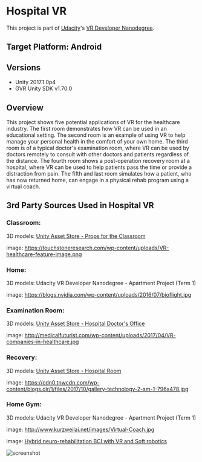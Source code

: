 # Hospital VR

This project is part of [Udacity](https://www.udacity.com "Udacity - Be in demand")'s [VR Developer Nanodegree](https://www.udacity.com/course/vr-developer-nanodegree--nd017).

## Target Platform: Android

## Versions
- Unity 2017.1.0p4
- GVR Unity SDK v1.70.0

## Overview
This project shows five potential applications of VR for the healthcare industry. The first room demonstrates how VR can be used in an educational setting. The second room is an example of using VR to help manage your personal health in the comfort of your own home. The third room is of a typical doctor's examination room, where VR can be used by doctors remotely to consult with other doctors and patients regardless of the distance. The fourth room shows a post-operation recovery room at a hospital, where VR can be used to help patients pass the time or provide a distraction from pain. The fifth and last room simulates how a patient, who has now returned home, can engage in a physical rehab program using a virtual coach.


## 3rd Party Sources Used in Hospital VR

### Classroom:

3D models: [Unity Asset Store - Props for the Classroom](https://www.assetstore.unity3d.com/en/#!/content/5977)

image: https://touchstoneresearch.com/wp-content/uploads/VR-healthcare-feature-image.png

### Home:

3D models: Udacity VR Developer Nanodegree - Apartment Project (Term 1)

image: https://blogs.nvidia.com/wp-content/uploads/2016/07/bioflight.jpg

### Examination Room:

3D models: [Unity Asset Store - Hospital Doctor's Office](https://www.assetstore.unity3d.com/en/#!/content/65226)

image: http://medicalfuturist.com/wp-content/uploads/2017/04/VR-companies-in-healthcare.jpg

### Recovery:

3D models: [Unity Asset Store - Hospital Room](https://www.assetstore.unity3d.com/en/#!/content/57399)

image: https://cdn0.tnwcdn.com/wp-content/blogs.dir/1/files/2017/10/gallery-technology-2-sm-1-796x478.jpg

### Home Gym:

3D models: Udacity VR Developer Nanodegree - Apartment Project (Term 1)

image: http://www.kurzweilai.net/images/Virtual-Coach.jpg

image: [Hybrid neuro-rehabilitation BCI with VR and Soft robotics](https://www.youtube.com/watch?v=hEuFmFkcn7Q)



![screenshot](https://github.com/alardizabal/udacity-vrnd-hospital/blob/master/screenshot.png)
